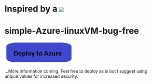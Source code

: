 
# Inspired by a <img src="https://github.com/marlonsingleton/simple-Azure-linuxVM-bug-free/blob/master/bug.jpg"/>


# simple-Azure-linuxVM-bug-free

<a href="https://portal.azure.com/#create/Microsoft.Template/uri/https%3A%2F%2Fraw.githubusercontent.com%2Fmarlonsingleton%2Fazure-simple-linuxVM-bug-free%2Fmaster%2Fazuredeploy.json" target="_blank">
    <img src="https://github.com/marlonsingleton/azure-simple-linuxVM-bug-free/blob/master/DeployButton.jpg"/>
</a>

...More information coming. Feel free to deploy as is but I suggest using unqiue values for increased security.
